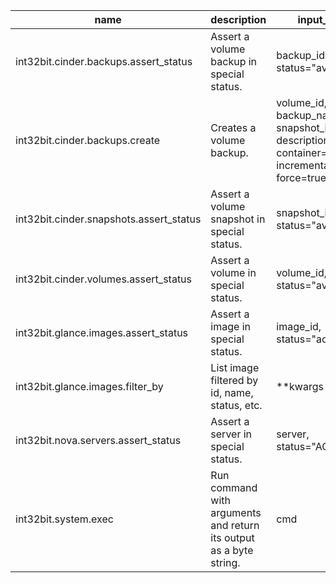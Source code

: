 |name|description|input_str|
|---|---|---|
|int32bit.cinder.backups.assert_status|Assert a volume backup in special status.|backup_id, status="available"|
|int32bit.cinder.backups.create|Creates a volume backup.|volume_id, backup_name, snapshot_id=null, description=null, container=null, incremental=true, force=true|
|int32bit.cinder.snapshots.assert_status|Assert a volume snapshot in special status.|snapshot_id, status="available"|
|int32bit.cinder.volumes.assert_status|Assert a volume in special status.|volume_id, status="available"|
|int32bit.glance.images.assert_status|Assert a image in special status.|image_id, status="active"|
|int32bit.glance.images.filter_by|List image filtered by id, name, status, etc.|**kwargs|
|int32bit.nova.servers.assert_status|Assert a server in special status.|server, status="ACTIVE"|
|int32bit.system.exec|Run command with arguments and return its output as a byte string.|cmd|
